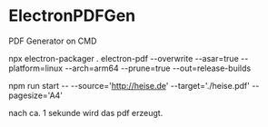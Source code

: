 # ElectronPDFGen
PDF Generator on CMD

npx electron-packager . electron-pdf --overwrite --asar=true --platform=linux --arch=arm64  --prune=true --out=release-builds

npm run start -- --source='http://heise.de'  --target='./heise.pdf' --pagesize='A4'

nach ca. 1 sekunde wird das pdf erzeugt.